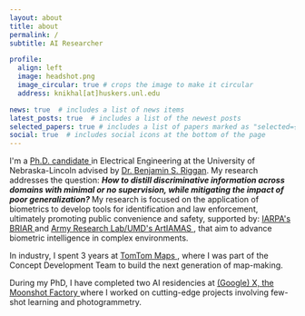 ```yaml
---
layout: about
title: about
permalink: /
subtitle: AI Researcher

profile:
  align: left
  image: headshot.png
  image_circular: true # crops the image to make it circular
  address: knikhal[at]huskers.unl.edu

news: true  # includes a list of news items
latest_posts: true  # includes a list of the newest posts
selected_papers: true # includes a list of papers marked as "selected={true}"
social: true  # includes social icons at the bottom of the page
---
```


 I'm a <u>Ph.D. candidate </u> in Electrical Engineering at the University of Nebraska-Lincoln advised by <a href="http://www.engineering.unl.edu/ece/faculty/benjamin-riggan/">Dr. Benjamin S. Riggan</a>. My research addresses  the question: <i> <b> How to distill discriminative information across domains with minimal or no supervision, while mitigating the impact of poor generalization? </b> </i> My research is focused on the application of biometrics to develop tools for identification and law enforcement, ultimately promoting public convenience and safety, supported by: <a href='http://www.iarpa.gov/research-programs/briar'> IARPA's BRIAR </a> and <a href='http://artiamas.umd.edu'> Army Research Lab/UMD's ArtIAMAS </a>, that aim to advance biometric intelligence in complex environments.  
 

  In industry, I spent 3 years at <a href='http://www.tomtom.com'>TomTom Maps </a>, where I was part of the Concept Development Team to build the next generation of map-making.  

  During my PhD, I have completed two AI residencies at <a href='http://www.x.company'> (Google) X, the Moonshot Factory </a> where I worked on cutting-edge projects involving few-shot learning and photogrammetry.
